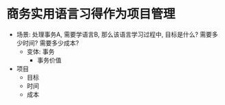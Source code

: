 # 商务实用语言习得作为项目管理
- 场景: 处理事务A, 需要学语言B, 那么该语言学习过程中, 目标是什么? 需要多少时间? 需要多少成本?
  - 变体: 事务
    - 事务价值
- 项目
  - 目标
  - 时间
  - 成本